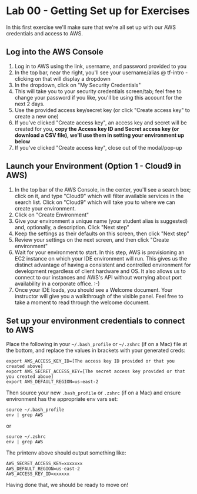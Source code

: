 # Lab 00 - Getting Set up for Exercises

In this first exercise we'll make sure that we're all set up with our AWS credentials and access to AWS.

## Log into the AWS Console

1. Log in to AWS using the link, username, and password provided to you
1. In the top bar, near the right, you'll see your username/alias @ tf-intro - clicking on that will display a dropdown
1. In the dropdown, click on "My Security Credentials"
1. This will take you to your security credentials screen/tab; feel free to change your password if you like, you'll be using this account for the next 2 days.
1. Use the provided access key/secret key (or click "Create access key" to create a new one)
1. If you've clicked "Create access key", an access key and secret will be created for you, **copy the Access key ID and Secret access key (or download a CSV file), we'll use them in setting your environment up below**
1. If you've clicked "Create access key", close out of the modal/pop-up

## Launch your Environment (Option 1 - Cloud9 in AWS)

1. In the top bar of the AWS Console, in the center, you'll see a search box; click on it, and type "Cloud9" which will filter available services in the search list. Click on "Cloud9" which will take you to where we can create your environment.
1. Click on "Create Environment"
1. Give your environment a unique name (your student alias is suggested) and, optionally, a description. Click "Next step"
1. Keep the settings as their defaults on this screen, then click "Next step"
1. Review your settings on the next screen, and then click "Create environment"
1. Wait for your environment to start. In this step, AWS is provisioning an EC2 instance on which your IDE environment will run. This gives us the distinct advantage of having a consistent and controlled environment for development regardless of client hardware and OS. It also allows us to connect to our instances and AWS's API without worrying about port availability in a corporate office. :-)
1. Once your IDE loads, you should see a Welcome document. Your instructor will give you a walkthrough of the visible panel. Feel free to take a moment to read through the welcome document.

## Set up your environment credentials to connect to AWS

Place the following in your `~/.bash_profile` or `~/.zshrc` (if on a Mac) file at the bottom, and replace the values in brackets with your generated creds:
```
export AWS_ACCESS_KEY_ID=[The access key ID provided or that you created above]
export AWS_SECRET_ACCESS_KEY=[The secret access key provided or that you created above]
export AWS_DEFAULT_REGION=us-east-2
```

Then source your new `.bash_profile` or `.zshrc` (if on a Mac) and ensure environment has the appropriate env vars set:
```
source ~/.bash_profile
env | grep AWS
```
or
```
source ~/.zshrc
env | grep AWS
```

The printenv above should output something like:
```
AWS_SECRET_ACCESS_KEY=xxxxxxx
AWS_DEFAULT_REGION=us-east-2
AWS_ACCESS_KEY_ID=xxxxxx
```

Having done that, we should be ready to move on!

